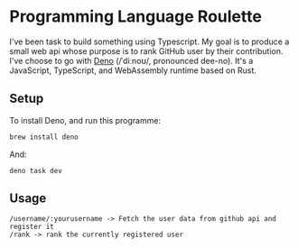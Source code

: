 # Programming Language Roulette

I've been task to build something using Typescript. My goal is to produce a small web api whose purpose is to rank GitHub user by their contribution.
I've choose to go with [Deno](https://deno.com/) (/ˈdiːnoʊ/, pronounced dee-no).
It's a JavaScript, TypeScript, and WebAssembly runtime based on Rust.

## Setup

To install Deno, and run this programme:

```sh
brew install deno
```
And:
```
deno task dev
```

## Usage

```
/username/:yourusername -> Fetch the user data from github api and register it
/rank -> rank the currently registered user
```
